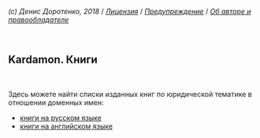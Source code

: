 *(c) Денис Доротенко, 2018* / *[Лицензия](https://github.com/xCounsel/kardamon/blob/master/Russian/LICENSE.md)* / *[Предупреждение](https://github.com/xCounsel/kardamon/blob/master/Russian/DISCLAIMER.md)* / *[Об авторе и правообладателе](http://linkedin.com/in/dorotenko/)*

<br/>

## Kardamon. Книги

<br/>

Здесь можете найти списки изданных книг по юридической тематике в отношении доменных имен:

* [книги на русском языке](/Russian/books/Russian.md)
* [книги на английском языке](/Russian/books/English.md)

